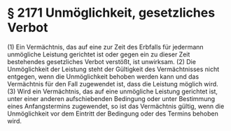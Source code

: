 # § 2171 Unmöglichkeit, gesetzliches Verbot
(1) Ein Vermächtnis, das auf eine zur Zeit des Erbfalls für jedermann unmögliche Leistung gerichtet ist oder gegen ein zu dieser Zeit bestehendes gesetzliches Verbot verstößt, ist unwirksam.
(2) Die Unmöglichkeit der Leistung steht der Gültigkeit des Vermächtnisses nicht entgegen, wenn die Unmöglichkeit behoben werden kann und das Vermächtnis für den Fall zugewendet ist, dass die Leistung möglich wird.
(3) Wird ein Vermächtnis, das auf eine unmögliche Leistung gerichtet ist, unter einer anderen aufschiebenden Bedingung oder unter Bestimmung eines Anfangstermins zugewendet, so ist das Vermächtnis gültig, wenn die Unmöglichkeit vor dem Eintritt der Bedingung oder des Termins behoben wird.